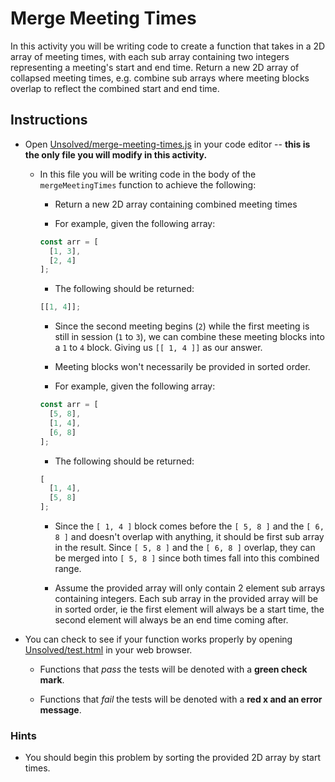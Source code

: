 # Merge Meeting Times

In this activity you will be writing code to create a function that takes in a 2D array of meeting times, with each sub array containing two integers representing a meeting's start and end time. Return a new 2D array of collapsed meeting times, e.g. combine sub arrays where meeting blocks overlap to reflect the combined start and end time.

## Instructions

- Open [Unsolved/merge-meeting-times.js](Unsolved/merge-meeting-times.js) in your code editor -- **this is the only file you will modify in this activity.**

  - In this file you will be writing code in the body of the `mergeMeetingTimes` function to achieve the following:

    - Return a new 2D array containing combined meeting times

    - For example, given the following array:

    ```js
    const arr = [
      [1, 3],
      [2, 4]
    ];
    ```

    - The following should be returned:

    ```js
    [[1, 4]];
    ```

    - Since the second meeting begins (`2`) while the first meeting is still in session (`1` to `3`), we can combine these meeting blocks into a `1` to `4` block. Giving us `[[ 1, 4 ]]` as our answer.

    - Meeting blocks won't necessarily be provided in sorted order.

    - For example, given the following array:

    ```js
    const arr = [
      [5, 8],
      [1, 4],
      [6, 8]
    ];
    ```

    - The following should be returned:

    ```js
    [
      [1, 4],
      [5, 8]
    ];
    ```

    - Since the `[ 1, 4 ]` block comes before the `[ 5, 8 ]` and the `[ 6, 8 ]` and doesn't overlap with anything, it should be first sub array in the result. Since `[ 5, 8 ]` and the `[ 6, 8 ]` overlap, they can be merged into `[ 5, 8 ]` since both times fall into this combined range.

    - Assume the provided array will only contain 2 element sub arrays containing integers. Each sub array in the provided array will be in sorted order, ie the first element will always be a start time, the second element will always be an end time coming after.

- You can check to see if your function works properly by opening [Unsolved/test.html](Unsolved/test.html) in your web browser.

  - Functions that _pass_ the tests will be denoted with a **green check mark**.

  - Functions that _fail_ the tests will be denoted with a **red x and an error message**.

### Hints

- You should begin this problem by sorting the provided 2D array by start times.
